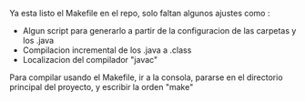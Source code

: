 Ya esta listo el Makefile en el repo, solo faltan algunos ajustes como :

  * Algun script para generarlo a partir de la configuracion de las carpetas y los .java
  * Compilacion incremental de los .java a .class
  * Localizacion del compilador "javac"

Para compilar usando el Makefile, ir a la consola, pararse en el directorio principal del proyecto, y escribir la orden "make"